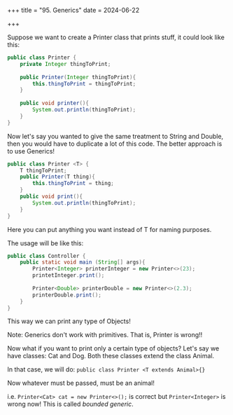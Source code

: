 +++
title = "95. Generics"
date = 2024-06-22

+++

Suppose we want to create a Printer class that prints stuff, it could look like this:

```java 
public class Printer {
    private Integer thingToPrint;
    
    public Printer(Integer thingToPrint){
        this.thingToPrint = thingToPrint;
    }
    
    public void printer(){
        System.out.println(thingToPrint);
    }
}
```

Now let's say you wanted to give the same treatment to String and Double, then you would have to duplicate a lot of this code.
The better approach is to use Generics!

```java
public class Printer <T> {
    T thingToPrint;
    public Printer(T thing){
        this.thingToPrint = thing;
    }
    public void print(){
        System.out.println(thingToPrint);
    }
}
```

Here you can put anything you want instead of T for naming purposes.

The usage will be like this:

```java
public class Controller {
    public static void main (String[] args){
        Printer<Integer> printerInteger = new Printer<>(23);
        printetInteger.print();
        
        Printer<Double> printerDouble = new Printer<>(2.3);
        printerDouble.print();
    }
}
```
This way we can print any type of Objects!

Note: Generics don't work with primitives. That is, Printer<int> is wrong!!

Now what if you want to print only a certain type of objects?
Let's say we have classes: Cat and Dog. Both these classes extend the class Animal.

In that case, we will do:
`public class Printer <T extends Animal>{}`

Now whatever must be passed, must be an animal!

i.e. `Printer<Cat> cat = new Printer<>();` is correct but `Printer<Integer>` is wrong now! This is called _bounded generic_.